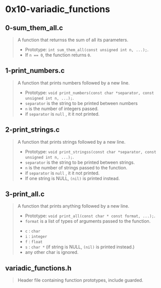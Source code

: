 # 0x10-variadic_functions

## 0-sum_them_all.c
> A function that returnss the sum of all its parameters.
> - Prototype: ``` int sum_them_all(const unsigned int n, ...); ```.
> - If ``` n == 0 ```, the function returns ``` 0 ```.

## 1-print_numbers.c
> A function that prints numbers followed by a new line.
> - Prototype: ``` void print_numbers(const char *separator, const unsigned int n, ...); ```.
> - ``` separator ``` is the string to be printed between numbers
> - ``` n ``` is the number of integers passed.
> - if ``` separator ``` is ``` null ``` , it it not printed.

## 2-print_strings.c
> A function that prints strings followed by a new line.
> - Prototype: ``` void print_stringss(const char *separator, const unsigned int n, ...); ```.
> - ``` separator ``` is the string to be printed between strings.
> - ``` n ``` is the number of strings passed to the function.
> -  if ``` separator ``` is ``` null ``` , it it not printed.
> - If one string is NULL, ``` (nil) ``` is printed instead.

## 3-print_all.c
> A function that prints anything followed by a new line.
> - Prototype: ``` void print_all(const char * const format, ...); ```.
> - ``` format ``` is a list of types of arguments passed to the function.
> * ``` c ``` : ``` char ```
> * ``` i ``` : ``` integer ```
> * ``` f ``` : ``` float ```
> * ``` s ``` : ``` char * ``` (if string is NULL, ``` (nil) ``` is printed instead.)
> * any other char is ignored.

## variadic_functions.h
> Header file containing function prototypes, include guarded.
